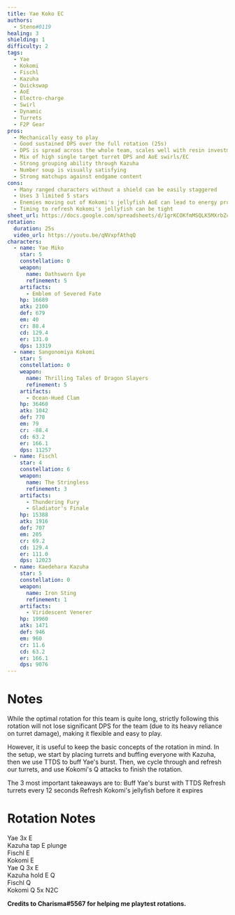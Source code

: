 ```yaml
---
title: Yae Koko EC
authors:
  - Steno#0119
healing: 3
shielding: 1
difficulty: 2
tags:
  - Yae
  - Kokomi
  - Fischl
  - Kazuha
  - Quickswap
  - AoE
  - Electro-charge
  - Swirl
  - Dynamic
  - Turrets
  - F2P Gear
pros:
  - Mechanically easy to play
  - Good sustained DPS over the full rotation (25s)
  - DPS is spread across the whole team, scales well with resin investment into everyone
  - Mix of high single target turret DPS and AoE swirls/EC
  - Strong grouping ability through Kazuha
  - Number soup is visually satisfying
  - Strong matchups against endgame content
cons:
  - Many ranged characters without a shield can be easily staggered
  - Uses 3 limited 5 stars
  - Enemies moving out of Kokomi's jellyfish AoE can lead to energy problems
  - Timing to refresh Kokomi's jellyfish can be tight
sheet_url: https://docs.google.com/spreadsheets/d/1grKCOKfmMSQLK5MXrbZctcr055apJDpFmKhwmK-8lDA/edit?usp=sharing
rotation:
  duration: 25s
  video_url: https://youtu.be/qNVxpfAthqQ
characters:
  - name: Yae Miko
    star: 5
    constellation: 0
    weapon:
      name: Oathsworn Eye
      refinement: 5
    artifacts:
      - Emblem of Severed Fate
    hp: 16689
    atk: 2100
    def: 679
    em: 40
    cr: 88.4
    cd: 129.4
    er: 131.0
    dps: 13319
  - name: Sangonomiya Kokomi
    star: 5
    constellation: 0
    weapon:
      name: Thrilling Tales of Dragon Slayers
      refinement: 5
    artifacts:
      - Ocean-Hued Clam
    hp: 36460
    atk: 1042
    def: 778
    em: 79
    cr: -88.4
    cd: 63.2
    er: 166.1
    dps: 11257
  - name: Fischl
    star: 4
    constellation: 6
    weapon:
      name: The Stringless
      refinement: 3
    artifacts:
      - Thundering Fury
      - Gladiator's Finale
    hp: 15388
    atk: 1916
    def: 707
    em: 205
    cr: 69.2
    cd: 129.4
    er: 111.0
    dps: 12023
  - name: Kaedehara Kazuha
    star: 5
    constellation: 0
    weapon:
      name: Iron Sting
      refinement: 1
    artifacts:
      - Viridescent Venerer
    hp: 19960
    atk: 1471
    def: 946
    em: 960
    cr: 11.6
    cd: 63.2
    er: 166.1
    dps: 9076
---
```


# **Notes**
While the optimal rotation for this team is quite long, strictly following this rotation will not lose significant DPS for the team (due to its heavy reliance on turret damage), making it flexible and easy to play.

However, it is useful to keep the basic concepts of the rotation in mind. In the setup, we start by placing turrets and buffing everyone with Kazuha, then we use TTDS to buff Yae's burst. Then, we cycle through and refresh our turrets, and use Kokomi's Q attacks to finish the rotation. 

The 3 most important takeaways are to:
Buff Yae's burst with TTDS
Refresh turrets every 12 seconds
Refresh Kokomi's jellyfish before it expires

# **Rotation Notes**
Yae 3x E  
Kazuha tap E plunge  
Fischl E  
Kokomi E  
Yae Q 3x E  
Kazuha hold E Q  
Fischl Q  
Kokomi Q 5x N2C

**Credits to Charisma#5567 for helping me playtest rotations.**
